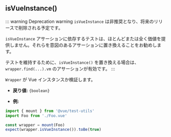 ## isVueInstance()

::: warning Deprecation warning
`isVueInstance` は非推奨となり、将来のリリースで削除される予定です。

`isVueInstance` アサーションに依存するテストは、ほとんどまたは全く価値を提供しません。それらを意図のあるアサーションに置き換えることをお勧めします。

テストを維持するために、`isVueInstance()` を置き換える場合は、 `wrapper.find(...).vm` のアサーションが有効です。
:::

`Wrapper` が Vue インスタンスか検証します。

- **戻り値:** `{boolean}`

- **例:**

```js
import { mount } from '@vue/test-utils'
import Foo from './Foo.vue'

const wrapper = mount(Foo)
expect(wrapper.isVueInstance()).toBe(true)
```
